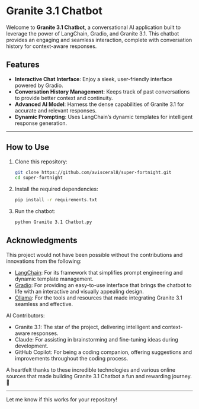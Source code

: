 
# **Granite 3.1 Chatbot**  

Welcome to **Granite 3.1 Chatbot**, a conversational AI application built to leverage the power of LangChain, Gradio, and Granite 3.1. This chatbot provides an engaging and seamless interaction, complete with conversation history for context-aware responses.  

## **Features**  
- **Interactive Chat Interface**: Enjoy a sleek, user-friendly interface powered by Gradio.  
- **Conversation History Management**: Keeps track of past conversations to provide better context and continuity.  
- **Advanced AI Model**: Harness the dense capabilities of Granite 3.1 for accurate and relevant responses.  
- **Dynamic Prompting**: Uses LangChain’s dynamic templates for intelligent response generation.  

---

## **How to Use**  
1. Clone this repository:  
   ```bash  
   git clone https://github.com/avisceral8/super-fortnight.git  
   cd super-fortnight  
   ```  
2. Install the required dependencies:  
   ```bash  
   pip install -r requirements.txt  
   ```  
3. Run the chatbot:  
   ```bash  
   python Granite 3.1 Chatbot.py
   ```  


## **Acknowledgments**
This project would not have been possible without the contributions and innovations from the following:

- [LangChain](https://github.com/hwchase17/langchain): For its framework that simplifies prompt engineering and dynamic template management.
- [Gradio](https://gradio.app/): For providing an easy-to-use interface that brings the chatbot to life with an interactive and visually appealing design.
- [Ollama](https://ollama.com/): For the tools and resources that made integrating Granite 3.1 seamless and effective.

AI Contributors:
- Granite 3.1: The star of the project, delivering intelligent and context-aware responses.
- Claude: For assisting in brainstorming and fine-tuning ideas during development.
- GitHub Copilot: For being a coding companion, offering suggestions and improvements throughout the coding process.

A heartfelt thanks to these incredible technologies and various online sources that made building Granite 3.1 Chatbot a fun and rewarding journey. 🙌

---

Let me know if this works for your repository!
